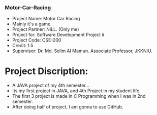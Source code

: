 ### Motor-Car-Racing
* Project Name: Motor Car Racing 
* Mainly it's a game.
* Project Partner: NILL. (Only me) 
* Project for: Software Development Project ii
* Project Code: CSE-200 
* Credit: 1.5 
* Supervisor: Dr. Md. Selim Al Mamun. Associate Professor, JKKNIU.
# Project Discription:
* A JAVA project of my 4th semester...
* Its my first project in JAVA, and 4th Project in my student life. 
* The first 3 project is made in C Programming when I was in 2nd semester. 
* After doing half of project, I am gonna to use GitHub.  

